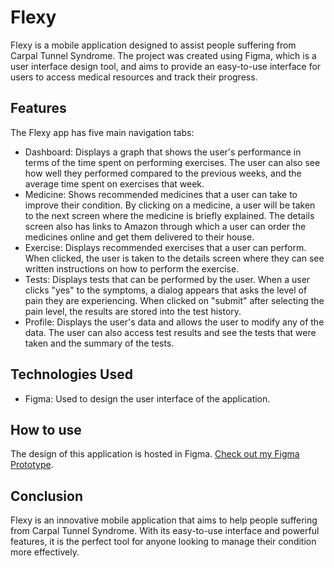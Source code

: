 
# Flexy

Flexy is a mobile application designed to assist people suffering from Carpal Tunnel Syndrome. The project was created using Figma, which is a user interface design tool, and aims to provide an easy-to-use interface for users to access medical resources and track their progress.

## Features

The Flexy app has five main navigation tabs:

- Dashboard: Displays a graph that shows the user's performance in terms of the time spent on performing exercises. The user can also see how well they performed compared to the previous weeks, and the average time spent on exercises that week.
- Medicine: Shows recommended medicines that a user can take to improve their condition. By clicking on a medicine, a user will be taken to the next screen where the medicine is briefly explained. The details screen also has links to Amazon through which a user can order the medicines online and get them delivered to their house.
- Exercise: Displays recommended exercises that a user can perform. When clicked, the user is taken to the details screen where they can see written instructions on how to perform the exercise.
- Tests: Displays tests that can be performed by the user. When a user clicks "yes" to the symptoms, a dialog appears that asks the level of pain they are experiencing. When clicked on "submit" after selecting the pain level, the results are stored into the test history.
- Profile: Displays the user's data and allows the user to modify any of the data. The user can also access test results and see the tests that were taken and the summary of the tests.

## Technologies Used

- Figma: Used to design the user interface of the application.

## How to use

The design of this application is hosted in Figma. [Check out my Figma Prototype](https://www.figma.com/proto/idSEYrqXgJ22Jb7hskwGZR/Flexy?node-id=3-12&scaling=scale-down&page-id=0%3A1&starting-point-node-id=3%3A9).

## Conclusion

Flexy is an innovative mobile application that aims to help people suffering from Carpal Tunnel Syndrome. With its easy-to-use interface and powerful features, it is the perfect tool for anyone looking to manage their condition more effectively.
